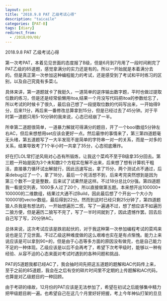 ```yaml
---
layout: post
title: "2018.9.8 PAT 乙级考试心得"
description: "taicaile"
categories: [PAT-B]
tags: [diary]
redirect_from:
  - /2018/09/08/
---
```

2018.9.8 PAT 乙级考试心得

第一次考PAT，本着见见世面的态度报了B级，但是6月到7月用了一段时间刷完了PAT乙级的85道题，感觉拿满分的实力还是有的。所以一开始就是本着满分去的。但是真正第一次参加这种编程能力的考试，还是感受到了考试和平时练习的区别，以及自己究竟有多菜:(。

具体来讲，第一道题就卡了我挺久，一道简单的逆序输出数字题，平时也做过提取位数的练习，但是还是经常偷懒用itoa,结果一个月没写代码把itoa的参数给忘了，所以考试的时候卡了很久，最后自己想了一段提取位数的代码写出来，一开始得9分，后来11分，再后来一番修改总算拿到15分，但是已经过去了45分钟。对于平时第一道题只用5-10分钟的我来说，心态已经崩了一半。

所幸第二道题很简单，一道暴力解就可得满分的题目，开了一个bool数组5分钟左右AC，但后来想想用set应该会更好一点。然后最惨的事情来了，第三第四道题毫无头绪，第五道题写了一大半发现不是简单的字符串一对一的关系，而是一对多的关系，结果导致考了1个半小时一共拿了35分，心态彻底爆炸。

好在打LOL常打逆风局对心态有所锻炼，让我这个菜鸡不至于B级拿35分回去。第三题一开始是因为3个未知数2个方程实在解不出来，后来想了想有计算机干粗活，直接暴力循环试出解就行，因此迅速写出，拿了15分，两个测试点不通过，后来debug过了一个，拿了18分，最后一个死活想不到，后来考完突然想到是因为第三个数不一定是整数，后来试了试果然是这样。不过18分总比0分强。第四道题我一看提交列表，1000多人过了20个，所以直接做第五题。本来想开出100000* 100000的二维数组，结果过大通不过Build，因此最后想了个开出一个大小为100001的vector数组，最后得到22分。然而到这时已经只剩25分钟了，第四道题狼人杀我是有想法的，一开始想遍历二慌，写了一遍通不过，想了想应该不如遍历二狼方便，但是遍历二狼写不完了，写了一半时间就到了，因此遗憾作罢。回去后自己写了写，20分钟AC。

总体来说，这次考试应该是跌宕起伏的，对于我这种第一次参加编程考试的菜鸡来说也是见了见世面。不过乙级这种难度做的这么艰难也实在是有点惭愧。能力上来说应该是可以拿到90+的，但是由于心态等多方面的原因没有做完，也是自己能力不足的一种体现。乙级应该是以后不会再考了，希望下次考甲级时，能够以一种有经验、从容不迫的心态来面对考试时遇到的各种问题和挑战、

PAT的5道题我都已经AC了，我会抽时间先把这五道题的题解和AC代码传上来，至于之前的85道题，我会在之后有空的碎片时间里不定期的上传题解和AC代码，也算是对乙级题目的一种回顾。

由于考研的缘故，12月份的PAT应该是无法参加了，希望在初试之后能够集中精力把甲级题目刷一遍。也希望自己在这几个月里好好把握，考上今年神仙打架的旦旦

